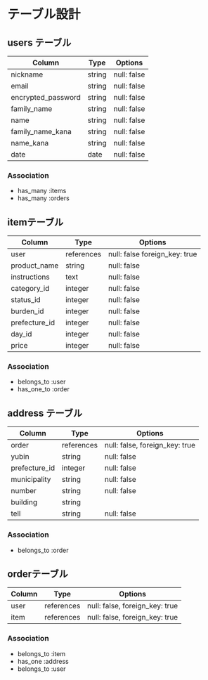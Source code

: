 # テーブル設計

## users テーブル

| Column             | Type      | Options     |
| ------------------ | ----------| ----------- |
| nickname           | string    | null: false |
| email              | string    | null: false |
| encrypted_password | string    | null: false |
| family_name        | string    | null: false |
| name               | string    | null: false |
| family_name_kana   | string    | null: false |
| name_kana          | string    | null: false |
| date               | date      | null: false |

### Association

- has_many :items
- has_many :orders

## itemテーブル

| Column        | Type          | Options                        |
| ------------- | ------------- | ------------------------------ |
| user          | references    | null: false foreign_key: true  |
| product_name  | string        | null: false                    |
| instructions  | text          | null: false                    |
| category_id   | integer       | null: false                    |
| status_id     | integer       | null: false                    |
| burden_id     | integer       | null: false                    |
| prefecture_id | integer       | null: false                    |
| day_id       | integer       | null: false                    |
| price         | integer       | null: false                    |

### Association

- belongs_to :user
- has_one_to :order

## address テーブル

| Column         | Type       | Options                        |
| -------------- | ---------- | ------------------------------ |
| order          | references | null: false, foreign_key: true |
| yubin          | string     | null: false                    |
| prefecture_id  | integer    | null: false                    |
| municipality   | string     | null: false                    |
| number         | string     | null: false                    |
| building       | string     |                                |
| tell           | string     | null: false                    |

### Association

- belongs_to :order

## orderテーブル

| Column       | Type       | Options                        |
| ------------ | ---------- | ------------------------------ |
| user         | references | null: false, foreign_key: true |
| item         | references | null: false, foreign_key: true |

### Association

- belongs_to :item
- has_one :address
- belongs_to :user
